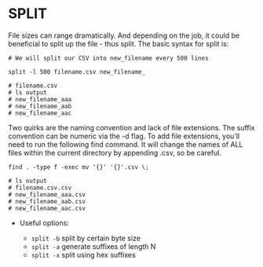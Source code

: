 # SPLIT

File sizes can range dramatically. And depending on the job, it could be beneficial to split up the
file - thus split. The basic syntax for split is:

```
# We will split our CSV into new_filename every 500 lines

split -l 500 filename.csv new_filename_

# filename.csv
# ls output
# new_filename_aaa
# new_filename_aab
# new_filename_aac
```

Two quirks are the naming convention and lack of file extensions. The suffix convention can be
numeric via the -d flag. To add file extensions, you’ll need to run the following find command. It
will change the names of ALL files within the current directory by appending .csv, so be careful.

```
find . -type f -exec mv '{}' '{}'.csv \;

# ls output
# filename.csv.csv
# new_filename_aaa.csv
# new_filename_aab.csv
# new_filename_aac.csv
```

- Useful options:

  - `split -b` split by certain byte size
  - `split -a` generate suffixes of length N
  - `split -x` split using hex suffixes

